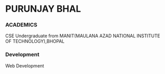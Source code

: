 # PURUNJAY BHAL

### ACADEMICS

CSE Undergraduate from MANIT(MAULANA AZAD NATIONAL INSTITUTE OF TECHNOLOGY),BHOPAL

### Development

Web Development
